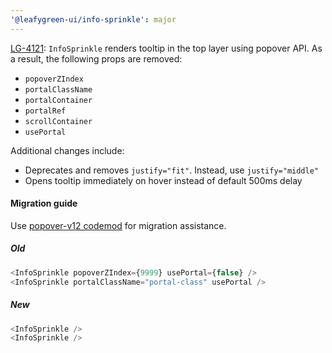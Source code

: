```yaml
---
'@leafygreen-ui/info-sprinkle': major
---
```


[LG-4121](https://jira.mongodb.org/browse/LG-4121): `InfoSprinkle` renders tooltip in the top layer using popover API. As a result, the following props are removed:
- `popoverZIndex`
- `portalClassName`
- `portalContainer`
- `portalRef`
- `scrollContainer`
- `usePortal`

Additional changes include:
- Deprecates and removes `justify="fit"`. Instead, use `justify="middle"`
- Opens tooltip immediately on hover instead of default 500ms delay

#### Migration guide

Use [popover-v12 codemod](https://github.com/mongodb/leafygreen-ui/tree/main/tools/codemods#popover-v12) for migration assistance.

##### Old
```js
<InfoSprinkle popoverZIndex={9999} usePortal={false} />
<InfoSprinkle portalClassName="portal-class" usePortal />
```

##### New
```js
<InfoSprinkle />
<InfoSprinkle />
```
